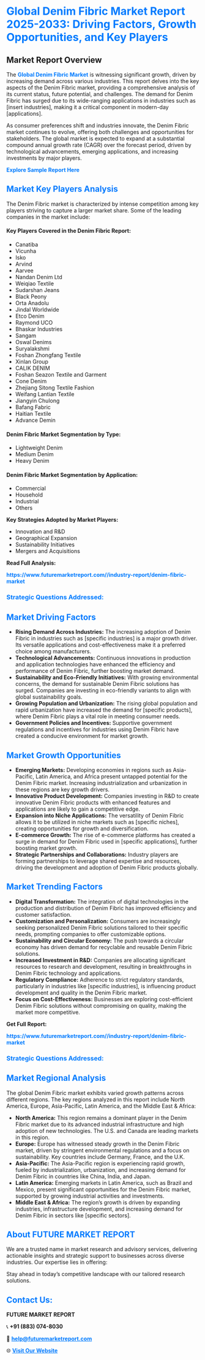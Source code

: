 <h1 style="color: #007BFF;">Global Denim Fibric Market Report 2025-2033: Driving Factors, Growth Opportunities, and Key Players</h1>

<section id="overview">
<h2>Market Report Overview</h2>
<p>The <a href="https://www.futuremarketreport.com//industry-report/denim-fibric-market" style="color: #007BFF; text-decoration: none;"><strong>Global Denim Fibric Market</strong></a> is witnessing significant growth, driven by increasing demand across various industries. This report delves into the key aspects of the Denim Fibric market, providing a comprehensive analysis of its current status, future potential, and challenges. The demand for Denim Fibric has surged due to its wide-ranging applications in industries such as [insert industries], making it a critical component in modern-day [applications].</p>
<p>As consumer preferences shift and industries innovate, the Denim Fibric market continues to evolve, offering both challenges and opportunities for stakeholders. The global market is expected to expand at a substantial compound annual growth rate (CAGR) over the forecast period, driven by technological advancements, emerging applications, and increasing investments by major players.</p>
</section>

<section id="overview">
<p><a href="https://www.futuremarketreport.com//request-sample/reportId=52664" style="color: #007BFF; text-decoration: none;"><strong>Explore Sample Report Here</strong></a></p>
</section>

<section id="key-players">
<h2 style="color: #007BFF;">Market Key Players Analysis</h2>
<p>The Denim Fibric market is characterized by intense competition among key players striving to capture a larger market share. Some of the leading companies in the market include:</p>
<h4>Key Players Covered in the Denim Fibric Report:</h4>
<ul><li>Canatiba</li><li>Vicunha</li><li>Isko</li><li>Arvind</li><li>Aarvee</li><li>Nandan Denim Ltd</li><li>Weiqiao Textile</li><li>Sudarshan Jeans</li><li>Black Peony</li><li>Orta Anadolu</li><li>Jindal Worldwide</li><li>Etco Denim</li><li>Raymond UCO</li><li>Bhaskar Industries</li><li>Sangam</li><li>Oswal Denims</li><li>Suryalakshmi</li><li>Foshan Zhongfang Textile</li><li>Xinlan Group</li><li>CALIK DENIM</li><li>Foshan Seazon Textile and Garment</li><li>Cone Denim</li><li>Zhejiang Sitong Textile Fashion</li><li>Weifang Lantian Textile</li><li>Jiangyin Chulong</li><li>Bafang Fabric</li><li>Haitian Textile</li><li>Advance Demin</li></ul>
<h4>Denim Fibric Market Segmentation by Type:</h4>
<ul><li>Lightweight Denim</li><li>Medium Denim</li><li>Heavy Denim</li></ul>

<h4>Denim Fibric Market Segmentation by Application:</h4>
<ul><li>Commercial</li><li>Household</li><li>Industrial</li><li>Others</li></ul>
<p><strong>Key Strategies Adopted by Market Players:</strong></p>
<ul>
<li>Innovation and R&D</li>
<li>Geographical Expansion</li>
<li>Sustainability Initiatives</li>
<li>Mergers and Acquisitions</li>
</ul>
</section>

<section>
<p><strong>Read Full Analysis: </strong></p><a href="https://www.futuremarketreport.com//industry-report/denim-fibric-market" style="color: #007BFF; text-decoration: none;"><strong>https://www.futuremarketreport.com//industry-report/denim-fibric-market</strong></a>
<h3 style="color: #007BFF;">Strategic Questions Addressed:</h3>
</section>

<section id="driving-factors">
<h2 style="color: #007BFF;">Market Driving Factors</h2>
<ul>
<li><strong>Rising Demand Across Industries:</strong> The increasing adoption of Denim Fibric in industries such as [specific industries] is a major growth driver. Its versatile applications and cost-effectiveness make it a preferred choice among manufacturers.</li>
<li><strong>Technological Advancements:</strong> Continuous innovations in production and application technologies have enhanced the efficiency and performance of Denim Fibric, further boosting market demand.</li>
<li><strong>Sustainability and Eco-Friendly Initiatives:</strong> With growing environmental concerns, the demand for sustainable Denim Fibric solutions has surged. Companies are investing in eco-friendly variants to align with global sustainability goals.</li>
<li><strong>Growing Population and Urbanization:</strong> The rising global population and rapid urbanization have increased the demand for [specific products], where Denim Fibric plays a vital role in meeting consumer needs.</li>
<li><strong>Government Policies and Incentives:</strong> Supportive government regulations and incentives for industries using Denim Fibric have created a conducive environment for market growth.</li>
</ul>
</section>

<section id="growth-opportunities">
<h2 style="color: #007BFF;">Market Growth Opportunities</h2>
<ul>
<li><strong>Emerging Markets:</strong> Developing economies in regions such as Asia-Pacific, Latin America, and Africa present untapped potential for the Denim Fibric market. Increasing industrialization and urbanization in these regions are key growth drivers.</li>
<li><strong>Innovative Product Development:</strong> Companies investing in R&D to create innovative Denim Fibric products with enhanced features and applications are likely to gain a competitive edge.</li>
<li><strong>Expansion into Niche Applications:</strong> The versatility of Denim Fibric allows it to be utilized in niche markets such as [specific niches], creating opportunities for growth and diversification.</li>
<li><strong>E-commerce Growth:</strong> The rise of e-commerce platforms has created a surge in demand for Denim Fibric used in [specific applications], further boosting market growth.</li>
<li><strong>Strategic Partnerships and Collaborations:</strong> Industry players are forming partnerships to leverage shared expertise and resources, driving the development and adoption of Denim Fibric products globally.</li>
</ul>
</section>

<section id="trending-factors">
<h2 style="color: #007BFF;">Market Trending Factors</h2>
<ul>
<li><strong>Digital Transformation:</strong> The integration of digital technologies in the production and distribution of Denim Fibric has improved efficiency and customer satisfaction.</li>
<li><strong>Customization and Personalization:</strong> Consumers are increasingly seeking personalized Denim Fibric solutions tailored to their specific needs, prompting companies to offer customizable options.</li>
<li><strong>Sustainability and Circular Economy:</strong> The push towards a circular economy has driven demand for recyclable and reusable Denim Fibric solutions.</li>
<li><strong>Increased Investment in R&D:</strong> Companies are allocating significant resources to research and development, resulting in breakthroughs in Denim Fibric technology and applications.</li>
<li><strong>Regulatory Compliance:</strong> Adherence to strict regulatory standards, particularly in industries like [specific industries], is influencing product development and quality in the Denim Fibric market.</li>
<li><strong>Focus on Cost-Effectiveness:</strong> Businesses are exploring cost-efficient Denim Fibric solutions without compromising on quality, making the market more competitive.</li>
</ul>
</section>

<section>
<p><strong>Get Full Report: </strong></p><a href="https://www.futuremarketreport.com//industry-report/denim-fibric-market" style="color: #007BFF; text-decoration: none;"><strong>https://www.futuremarketreport.com//industry-report/denim-fibric-market</strong></a>
<h3 style="color: #007BFF;">Strategic Questions Addressed:</h3>
</section>


<section id="regional-analysis">
<h2 style="color: #007BFF;">Market Regional Analysis</h2>
<p>The global Denim Fibric market exhibits varied growth patterns across different regions. The key regions analyzed in this report include North America, Europe, Asia-Pacific, Latin America, and the Middle East & Africa:</p>
<ul>
<li><strong>North America:</strong> This region remains a dominant player in the Denim Fibric market due to its advanced industrial infrastructure and high adoption of new technologies. The U.S. and Canada are leading markets in this region.</li>
<li><strong>Europe:</strong> Europe has witnessed steady growth in the Denim Fibric market, driven by stringent environmental regulations and a focus on sustainability. Key countries include Germany, France, and the U.K.</li>
<li><strong>Asia-Pacific:</strong> The Asia-Pacific region is experiencing rapid growth, fueled by industrialization, urbanization, and increasing demand for Denim Fibric in countries like China, India, and Japan.</li>
<li><strong>Latin America:</strong> Emerging markets in Latin America, such as Brazil and Mexico, present significant opportunities for the Denim Fibric market, supported by growing industrial activities and investments.</li>
<li><strong>Middle East & Africa:</strong> The region’s growth is driven by expanding industries, infrastructure development, and increasing demand for Denim Fibric in sectors like [specific sectors].</li>
</ul>
</section>

<footer>
<h2 style="color: #007BFF;">About FUTURE MARKET REPORT</h2>
<p>We are a trusted name in market research and advisory services, delivering actionable insights and strategic support to businesses across diverse industries. Our expertise lies in offering:</p>

<p>Stay ahead in today’s competitive landscape with our tailored research solutions.</p>

<h2 style="color: #007BFF;">Contact Us:</h2>
<p><strong>FUTURE MARKET REPORT</strong></p>
<p>📞 <strong>+91 (883) 074-8030</strong></p>
<p>📧 <strong><a href="mailto:help@futuremarketreport.com" style="color: #007BFF;">help@futuremarketreport.com</a></strong></p>
<p>🌐 <strong><a href="https://www.futuremarketreport.com/" style="color: #007BFF;">Visit Our Website</a></strong></p>
</footer>